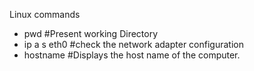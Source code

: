 Linux commands
- pwd #Present working Directory
- ip a s eth0 #check the network adapter configuration
- hostname #Displays the host name of the computer. 



